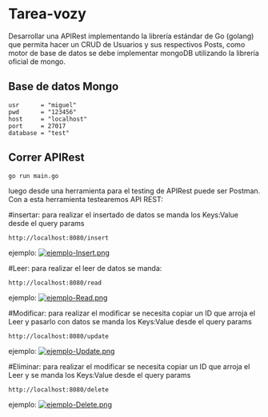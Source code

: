 # Tarea-vozy

Desarrollar una APIRest implementando la librería estándar de Go (golang) que permita hacer un
CRUD de Usuarios y sus respectivos Posts, como motor de base de datos se debe implementar
mongoDB utilizando la librería oficial de mongo.

## Base de datos Mongo
	usr      = "miguel"
	pwd      = "123456"
	host     = "localhost"
	port     = 27017
	database = "test"
  
## Correr APIRest

```
go run main.go
```
luego desde una herramienta para el testing de APIRest puede ser Postman. Con a esta herramienta testearemos API REST:

#insertar:
para realizar el insertado de datos se manda los Keys:Value desde el query params	
```
http://localhost:8080/insert
```
ejemplo:
[![ejemplo-Insert.png](https://i.postimg.cc/j2ST1kXx/ejemplo-Insert.png)](https://postimg.cc/ph43hC44)

#Leer:
para realizar el leer de datos se manda:
```
http://localhost:8080/read
```
ejemplo:
[![ejemplo-Read.png](https://i.postimg.cc/SQf7713X/ejemplo-Read.png)](https://postimg.cc/grrZGsYd)

#Modificar:
para realizar el modificar se necesita copiar un ID que arroja el Leer y pasarlo con datos se manda los Keys:Value desde el query params	
```
http://localhost:8080/update
```
ejemplo:
[![ejemplo-Update.png](https://i.postimg.cc/wM414NDr/ejemplo-Update.png)](https://postimg.cc/kR8MBB1N)

#Eliminar:
para realizar el modificar se necesita copiar un ID que arroja el Leer y se manda los Keys:Value desde el query params
```
http://localhost:8080/delete
```
ejemplo:
[![ejemplo-Delete.png](https://i.postimg.cc/cH91dS6g/ejemplo-Delete.png)](https://postimg.cc/bDnfR4xp)
